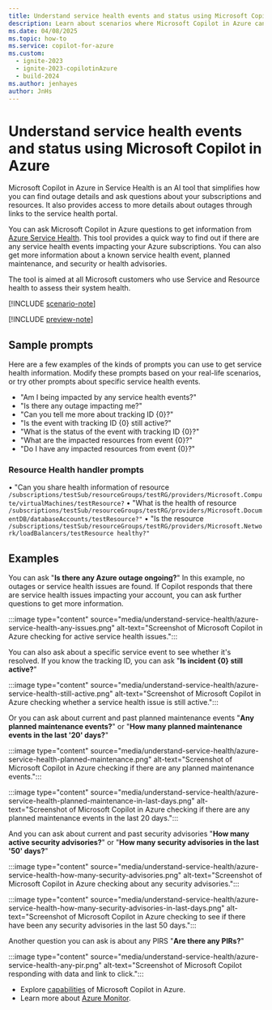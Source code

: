 ```yaml
---
title: Understand service health events and status using Microsoft Copilot in Azure
description: Learn about scenarios where Microsoft Copilot in Azure can provide information about service health events.
ms.date: 04/08/2025
ms.topic: how-to
ms.service: copilot-for-azure
ms.custom:
  - ignite-2023
  - ignite-2023-copilotinAzure
  - build-2024
ms.author: jenhayes
author: JnHs
---
```


# Understand service health events and status using Microsoft Copilot in Azure

Microsoft Copilot in Azure in Service Health is an AI tool that simplifies how you can find outage details and ask questions about your subscriptions and resources. 
It also provides access to more details about outages through links to the service health portal.

You can ask Microsoft Copilot in Azure questions to get information from [Azure Service Health](/azure/service-health/overview). This tool provides a quick way to find out if there are any service health events impacting your Azure subscriptions. You can also get more information about a known service health event, planned maintenance, and security or health advisories.

The tool is aimed at all Microsoft customers who use Service and Resource health to assess their system health.

[!INCLUDE [scenario-note](includes/scenario-note.md)]

[!INCLUDE [preview-note](includes/preview-note.md)]


## Sample prompts

Here are a few examples of the kinds of prompts you can use to get service health information. Modify these prompts based on your real-life scenarios, or try other prompts about specific service health events.

- "Am I being impacted by any service health events?"
- "Is there any outage impacting me?"
- "Can you tell me more about tracking ID {0}?"
- "Is the event with tracking ID {0} still active?"
- "What is the status of the event with tracking ID {0}?"
- "What are the impacted resources from event {0}?"
- "Do I have any impacted resources from event {0}?"
### Resource Health handler prompts
•	"Can you share health information of resource 
  ``/subscriptions/testSub/resourceGroups/testRG/providers/Microsoft.Compute/virtualMachines/testResource?``
•	"What is the health of resource 
  ``/subscriptions/testSub/resourceGroups/testRG/providers/Microsoft.DocumentDB/databaseAccounts/testResource?"``
•	"Is the resource 
  ``/subscriptions/testSub/resourceGroups/testRG/providers/Microsoft.Network/loadBalancers/testResource healthy?"``

## Examples

You can ask "**Is there any Azure outage ongoing?**" In this example, no outages or service health issues are found. If Copilot responds that there are service health issues impacting your account, you can ask further questions to get more information.

:::image type="content" source="media/understand-service-health/azure-service-health-any-issues.png" alt-text="Screenshot of Microsoft Copilot in Azure checking for active service health issues.":::

You can also ask about a specific service event to see whether it's resolved. If you know the tracking ID, you can ask "**Is incident {0} still active?**"

:::image type="content" source="media/understand-service-health/azure-service-health-still-active.png" alt-text="Screenshot of Microsoft Copilot in Azure checking whether a service health issue is still active.":::

Or you can ask about current and past planned maintenance events "**Any planned maintenance events?**" or "**How many planned maintenance events in the last '20' days?**"

:::image type="content" source="media/understand-service-health/azure-service-health-planned-maintenance.png" alt-text="Screenshot of Microsoft Copilot in Azure checking if there are any planned maintenance events.":::

:::image type="content" source="media/understand-service-health/azure-service-health-planned-maintenance-in-last-days.png" alt-text="Screenshot of Microsoft Copilot in Azure checking if there are any planned maintenance events in the last 20 days.":::

And you can ask about current and past security advisories "**How many active security advisories?**" or "**How many security advisories in the last '50' days?**"

:::image type="content" source="media/understand-service-health/azure-service-health-how-many-security-advisories.png" alt-text="Screenshot of Microsoft Copilot in Azure checking about any security advisories.":::

:::image type="content" source="media/understand-service-health/azure-service-health-how-many-security-advisories-in-last-days.png" alt-text="Screenshot of Microsoft Copilot in Azure checking to see if there have been any security advisories in the last 50 days.":::

Another question you can ask is about any PIRS "**Are there any PIRs?**"

:::image type="content" source="media/understand-service-health/azure-service-health-any-pir.png" alt-text="Screenshot of Microsoft Copilot responding with data and link to click.":::


- Explore [capabilities](capabilities.md) of Microsoft Copilot in Azure.
- Learn more about [Azure Monitor](/azure/azure-monitor/).
